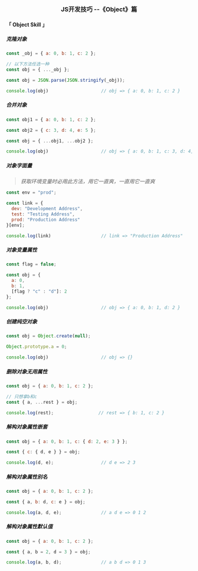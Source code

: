 <h3 align='center'>JS开发技巧 --《Object》篇</h3>

#### 「 Object Skill 」


##### 克隆对象

```js
const _obj = { a: 0, b: 1, c: 2 }; 

// 以下方法任选一种
const obj = { ..._obj };

const obj = JSON.parse(JSON.stringify(_obj));

console.log(obj)                    // obj => { a: 0, b: 1, c: 2 }
```

##### 合并对象

```js
const obj1 = { a: 0, b: 1, c: 2 };

const obj2 = { c: 3, d: 4, e: 5 };

const obj = { ...obj1, ...obj2 };

console.log(obj)                    // obj => { a: 0, b: 1, c: 3, d: 4, e: 5 }
```

##### 对象字面量

> *获取环境变量时必用此方法，用它一直爽，一直用它一直爽*

```js
const env = "prod";

const link = {
  dev: "Development Address",
  test: "Testing Address",
  prod: "Production Address"
}[env];

console.log(link)                   // link => "Production Address"
```

##### 对象变量属性

```js
const flag = false;

const obj = {
  a: 0,
  b: 1,
  [flag ? "c" : "d"]: 2
};

console.log(obj)                    // obj => { a: 0, b: 1, d: 2 }
```

##### 创建纯空对象

```js
const obj = Object.create(null);

Object.prototype.a = 0;

console.log(obj)                    // obj => {}
```

##### 删除对象无用属性

```js
const obj = { a: 0, b: 1, c: 2 }; 

// 只想拿b和c
const { a, ...rest } = obj;

console.log(rest);                 // rest => { b: 1, c: 2 }
```

##### 解构对象属性嵌套

```js
const obj = { a: 0, b: 1, c: { d: 2, e: 3 } };

const { c: { d, e } } = obj;

console.log(d, e);                  // d e => 2 3
```

##### 解构对象属性别名

```js
const obj = { a: 0, b: 1, c: 2 };

const { a, b: d, c: e } = obj;

console.log(a, d, e);               // a d e => 0 1 2
```

##### 解构对象属性默认值

```js
const obj = { a: 0, b: 1, c: 2 };

const { a, b = 2, d = 3 } = obj;

console.log(a, b, d);               // a b d => 0 1 3
```